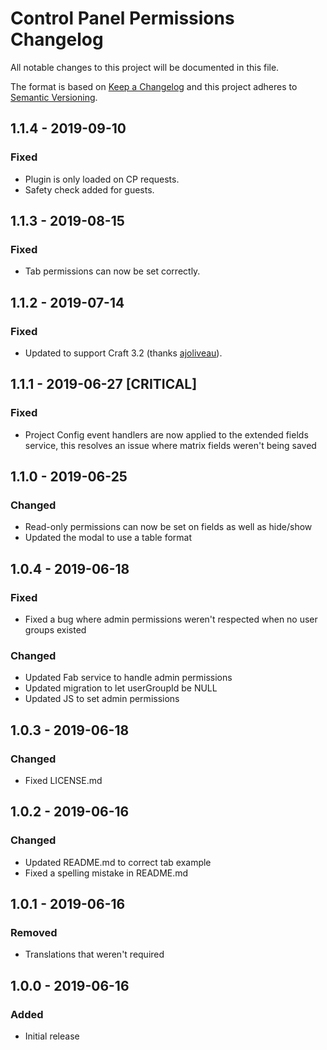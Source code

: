 # Control Panel Permissions Changelog

All notable changes to this project will be documented in this file.

The format is based on [Keep a Changelog](http://keepachangelog.com/) and this project adheres to [Semantic Versioning](http://semver.org/).

## 1.1.4 - 2019-09-10
### Fixed
- Plugin is only loaded on CP requests.
- Safety check added for guests.

## 1.1.3 - 2019-08-15
### Fixed
- Tab permissions can now be set correctly.

## 1.1.2 - 2019-07-14
### Fixed
- Updated to support Craft 3.2 (thanks [ajoliveau](https://github.com/ajoliveau)).

## 1.1.1 - 2019-06-27 [CRITICAL]
### Fixed
- Project Config event handlers are now applied to the extended fields service, this resolves an issue where matrix fields weren't being saved

## 1.1.0 - 2019-06-25
### Changed
- Read-only permissions can now be set on fields as well as hide/show
- Updated the modal to use a table format

## 1.0.4 - 2019-06-18
### Fixed
- Fixed a bug where admin permissions weren't respected when no user groups existed

### Changed
- Updated Fab service to handle admin permissions
- Updated migration to let userGroupId be NULL
- Updated JS to set admin permissions

## 1.0.3 - 2019-06-18
### Changed
- Fixed LICENSE.md

## 1.0.2 - 2019-06-16
### Changed
- Updated README.md to correct tab example
- Fixed a spelling mistake in README.md

## 1.0.1 - 2019-06-16
### Removed
- Translations that weren't required

## 1.0.0 - 2019-06-16
### Added
- Initial release
